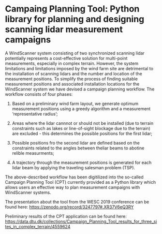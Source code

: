# Campaing Planning Tool: Python library for planning and designing scanning lidar measurement campaigns

A WindScanner system consisting of two synchronized scanning lidar potentially represents a cost-effective solution for multi-point measurements, especially in complex terrain. However, the system limitations and limitations imposed by the wind farm site are detrimental to the installation of scanning lidars and the number and location of the measurement positions. To simplify the process of finding suitable measurement positions and associated installation locations for the WindScanner system we have devised a campaign planning workflow. The workflow consists of four phases:

1. Based on a preliminary wind farm layout, we generate optimum measurement positions using a greedy algorithm and a measurement ’representative radius’;

2. Areas where the lidar cannnot or should not be installed (due to terrain constraints such as lakes or  line-of-sight  blockage due to the terrain) are excluded - this determines the possible positions for the first lidar;

3. Possible positions fro the second lidar are defined based on the constraints related to the angles between theliar beams to abotine relible measurments;

4.  A trajectory through the measurement positions is generated for each lidar beam by applying the traveling salesman problem (TSP).

The above-described workflow has been digitilized into the so-called Campaign Planning Tool (CPT) currently provided as a Python library which allows users an effective way to plan measurement campaigns with WindScanner systems.

The presentation about the tool from the WESC 2019 conference can be found here: 
https://zenodo.org/record/3247797#.XR37V6eQ3RY

Preliminary results of the CPT application can be found here:<br>
https://data.dtu.dk/collections/Campaign_Planning_Tool_results_for_three_sites_in_complex_terrain/4559624

